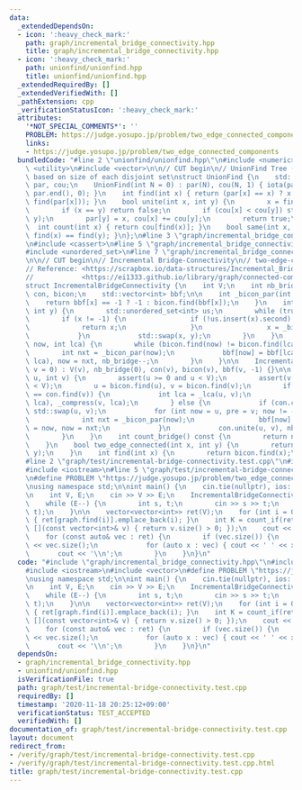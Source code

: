 ```yaml
---
data:
  _extendedDependsOn:
  - icon: ':heavy_check_mark:'
    path: graph/incremental_bridge_connectivity.hpp
    title: graph/incremental_bridge_connectivity.hpp
  - icon: ':heavy_check_mark:'
    path: unionfind/unionfind.hpp
    title: unionfind/unionfind.hpp
  _extendedRequiredBy: []
  _extendedVerifiedWith: []
  _pathExtension: cpp
  _verificationStatusIcon: ':heavy_check_mark:'
  attributes:
    '*NOT_SPECIAL_COMMENTS*': ''
    PROBLEM: https://judge.yosupo.jp/problem/two_edge_connected_components
    links:
    - https://judge.yosupo.jp/problem/two_edge_connected_components
  bundledCode: "#line 2 \"unionfind/unionfind.hpp\"\n#include <numeric>\n#include\
    \ <utility>\n#include <vector>\n\n// CUT begin\n// UnionFind Tree (0-indexed),\
    \ based on size of each disjoint set\nstruct UnionFind {\n    std::vector<int>\
    \ par, cou;\n    UnionFind(int N = 0) : par(N), cou(N, 1) { iota(par.begin(),\
    \ par.end(), 0); }\n    int find(int x) { return (par[x] == x) ? x : (par[x] =\
    \ find(par[x])); }\n    bool unite(int x, int y) {\n        x = find(x), y = find(y);\n\
    \        if (x == y) return false;\n        if (cou[x] < cou[y]) std::swap(x,\
    \ y);\n        par[y] = x, cou[x] += cou[y];\n        return true;\n    }\n  \
    \  int count(int x) { return cou[find(x)]; }\n    bool same(int x, int y) { return\
    \ find(x) == find(y); }\n};\n#line 3 \"graph/incremental_bridge_connectivity.hpp\"\
    \n#include <cassert>\n#line 5 \"graph/incremental_bridge_connectivity.hpp\"\n\
    #include <unordered_set>\n#line 7 \"graph/incremental_bridge_connectivity.hpp\"\
    \n\n// CUT begin\n// Incremental Bridge-Connectivity\n// two-edge-connected components\n\
    // Reference: <https://scrapbox.io/data-structures/Incremental_Bridge-Connectivity>\n\
    //            <https://ei1333.github.io/library/graph/connected-components/incremental-bridge-connectivity.cpp>\n\
    struct IncrementalBridgeConnectivity {\n    int V;\n    int nb_bridge;\n    UnionFind\
    \ con, bicon;\n    std::vector<int> bbf;\n\n    int _bicon_par(int x) {\n    \
    \    return bbf[x] == -1 ? -1 : bicon.find(bbf[x]);\n    }\n    int _lca(int x,\
    \ int y) {\n        std::unordered_set<int> us;\n        while (true) {\n    \
    \        if (x != -1) {\n                if (!us.insert(x).second) {\n       \
    \             return x;\n                }\n                x = _bicon_par(x);\n\
    \            }\n            std::swap(x, y);\n        }\n    }\n    void _compress(int\
    \ now, int lca) {\n        while (bicon.find(now) != bicon.find(lca)) {\n    \
    \        int nxt = _bicon_par(now);\n            bbf[now] = bbf[lca], bicon.unite(now,\
    \ lca), now = nxt, nb_bridge--;\n        }\n    }\n\n    IncrementalBridgeConnectivity(int\
    \ v = 0) : V(v), nb_bridge(0), con(v), bicon(v), bbf(v, -1) {}\n\n    void add_edge(int\
    \ u, int v) {\n        assert(u >= 0 and u < V);\n        assert(v >= 0 and v\
    \ < V);\n        u = bicon.find(u), v = bicon.find(v);\n        if (con.find(u)\
    \ == con.find(v)) {\n            int lca = _lca(u, v);\n            _compress(u,\
    \ lca), _compress(v, lca);\n        } else {\n            if (con.count(u) > con.count(v))\
    \ std::swap(u, v);\n            for (int now = u, pre = v; now != -1;) {\n   \
    \             int nxt = _bicon_par(now);\n                bbf[now] = pre, pre\
    \ = now, now = nxt;\n            }\n            con.unite(u, v), nb_bridge++;\n\
    \        }\n    }\n    int count_bridge() const {\n        return nb_bridge;\n\
    \    }\n    bool two_edge_connected(int x, int y) {\n        return bicon.same(x,\
    \ y);\n    }\n    int find(int x) {\n        return bicon.find(x);\n    }\n};\n\
    #line 2 \"graph/test/incremental-bridge-connectivity.test.cpp\"\n#include <algorithm>\n\
    #include <iostream>\n#line 5 \"graph/test/incremental-bridge-connectivity.test.cpp\"\
    \n#define PROBLEM \"https://judge.yosupo.jp/problem/two_edge_connected_components\"\
    \nusing namespace std;\n\nint main() {\n    cin.tie(nullptr), ios::sync_with_stdio(false);\n\
    \n    int V, E;\n    cin >> V >> E;\n    IncrementalBridgeConnectivity graph(V);\n\
    \    while (E--) {\n        int s, t;\n        cin >> s >> t;\n        graph.add_edge(s,\
    \ t);\n    }\n\n    vector<vector<int>> ret(V);\n    for (int i = 0; i < V; i++)\
    \ { ret[graph.find(i)].emplace_back(i); }\n    int K = count_if(ret.begin(), ret.end(),\
    \ [](const vector<int>& v) { return v.size() > 0; });\n    cout << K << '\\n';\n\
    \    for (const auto& vec : ret) {\n        if (vec.size()) {\n            cout\
    \ << vec.size();\n            for (auto x : vec) { cout << ' ' << x; }\n     \
    \       cout << '\\n';\n        }\n    }\n}\n"
  code: "#include \"graph/incremental_bridge_connectivity.hpp\"\n#include <algorithm>\n\
    #include <iostream>\n#include <vector>\n#define PROBLEM \"https://judge.yosupo.jp/problem/two_edge_connected_components\"\
    \nusing namespace std;\n\nint main() {\n    cin.tie(nullptr), ios::sync_with_stdio(false);\n\
    \n    int V, E;\n    cin >> V >> E;\n    IncrementalBridgeConnectivity graph(V);\n\
    \    while (E--) {\n        int s, t;\n        cin >> s >> t;\n        graph.add_edge(s,\
    \ t);\n    }\n\n    vector<vector<int>> ret(V);\n    for (int i = 0; i < V; i++)\
    \ { ret[graph.find(i)].emplace_back(i); }\n    int K = count_if(ret.begin(), ret.end(),\
    \ [](const vector<int>& v) { return v.size() > 0; });\n    cout << K << '\\n';\n\
    \    for (const auto& vec : ret) {\n        if (vec.size()) {\n            cout\
    \ << vec.size();\n            for (auto x : vec) { cout << ' ' << x; }\n     \
    \       cout << '\\n';\n        }\n    }\n}\n"
  dependsOn:
  - graph/incremental_bridge_connectivity.hpp
  - unionfind/unionfind.hpp
  isVerificationFile: true
  path: graph/test/incremental-bridge-connectivity.test.cpp
  requiredBy: []
  timestamp: '2020-11-18 20:25:12+09:00'
  verificationStatus: TEST_ACCEPTED
  verifiedWith: []
documentation_of: graph/test/incremental-bridge-connectivity.test.cpp
layout: document
redirect_from:
- /verify/graph/test/incremental-bridge-connectivity.test.cpp
- /verify/graph/test/incremental-bridge-connectivity.test.cpp.html
title: graph/test/incremental-bridge-connectivity.test.cpp
---
```

